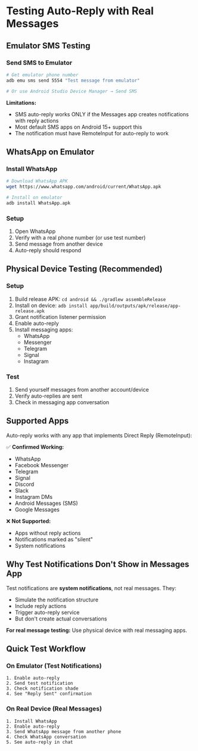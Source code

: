 # Testing Auto-Reply with Real Messages

## Emulator SMS Testing

### Send SMS to Emulator
```bash
# Get emulator phone number
adb emu sms send 5554 "Test message from emulator"

# Or use Android Studio Device Manager → Send SMS
```

**Limitations:**
- SMS auto-reply works ONLY if the Messages app creates notifications with reply actions
- Most default SMS apps on Android 15+ support this
- The notification must have RemoteInput for auto-reply to work

## WhatsApp on Emulator

### Install WhatsApp
```bash
# Download WhatsApp APK
wget https://www.whatsapp.com/android/current/WhatsApp.apk

# Install on emulator
adb install WhatsApp.apk
```

### Setup
1. Open WhatsApp
2. Verify with a real phone number (or use test number)
3. Send message from another device
4. Auto-reply should respond

## Physical Device Testing (Recommended)

### Setup
1. Build release APK: `cd android && ./gradlew assembleRelease`
2. Install on device: `adb install app/build/outputs/apk/release/app-release.apk`
3. Grant notification listener permission
4. Enable auto-reply
5. Install messaging apps:
   - WhatsApp
   - Messenger  
   - Telegram
   - Signal
   - Instagram

### Test
1. Send yourself messages from another account/device
2. Verify auto-replies are sent
3. Check in messaging app conversation

## Supported Apps

Auto-reply works with any app that implements Direct Reply (RemoteInput):

✅ **Confirmed Working:**
- WhatsApp
- Facebook Messenger
- Telegram
- Signal
- Discord
- Slack
- Instagram DMs
- Android Messages (SMS)
- Google Messages

❌ **Not Supported:**
- Apps without reply actions
- Notifications marked as "silent"
- System notifications

## Why Test Notifications Don't Show in Messages App

Test notifications are **system notifications**, not real messages. They:
- Simulate the notification structure
- Include reply actions
- Trigger auto-reply service
- But don't create actual conversations

**For real message testing:** Use physical device with real messaging apps.

## Quick Test Workflow

### On Emulator (Test Notifications)
```
1. Enable auto-reply
2. Send test notification
3. Check notification shade
4. See "Reply Sent" confirmation
```

### On Real Device (Real Messages)
```
1. Install WhatsApp
2. Enable auto-reply
3. Send WhatsApp message from another phone
4. Check WhatsApp conversation
5. See auto-reply in chat
```
